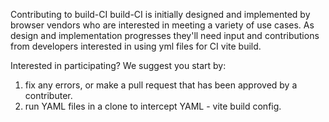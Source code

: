 Contributing to build-CI
build-CI is initially designed and implemented by browser vendors who are interested in meeting a variety of use cases. As design and implementation progresses they'll need input and contributions from developers interested in using yml files for CI vite build.

Interested in participating? We suggest you start by:

1. fix any errors, or make a pull request that has been approved by a contributer.
2. run YAML files in a clone to intercept YAML - vite build config.
